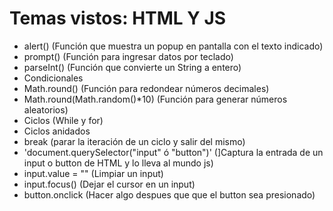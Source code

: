 # Temas vistos: HTML Y JS

- alert() (Función que muestra un popup en pantalla con el texto indicado)
- prompt() (Función para ingresar datos por teclado)
- parseInt() (Función que convierte un String a entero)
- Condicionales
- Math.round() (Función para redondear números decimales)
- Math.round(Math.random()*10) (Función para generar números aleatorios)
- Ciclos (While y for)
- Ciclos anidados
- break (parar la iteración de un ciclo y salir del mismo)
- 'document.querySelector("input" ó "button")' (]Captura la entrada de un input o button de HTML y lo lleva al mundo js)
- input.value = "" (Limpiar un input)
- input.focus() (Dejar el cursor en un input)
- button.onclick (Hacer algo despues que que el button sea presionado)